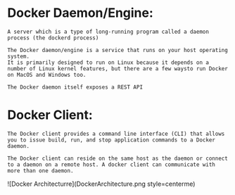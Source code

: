Docker Daemon/Engine:
=====================

	A server which is a type of long-running program called a daemon process (the dockerd process)

	The Docker daemon/engine is a service that runs on your host operating system. 
	It is primarily designed to run on Linux because it depends on a number of Linux kernel features, but there are a few waysto run Docker on MacOS and Windows too.

	The Docker daemon itself exposes a REST API

Docker Client:
==============

	The Docker client provides a command line interface (CLI) that allows you to issue build, run, and stop application commands to a Docker daemon.

	The Docker client can reside on the same host as the daemon or connect to a daemon on a remote host. A docker client can communicate with more than one daemon.


![Docker Architecturre](DockerArchitecture.png style=centerme)
